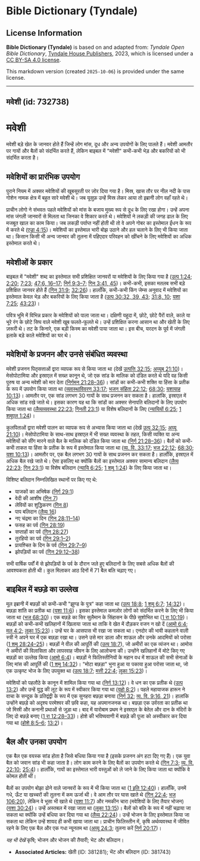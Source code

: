 # Bible Dictionary (Tyndale)

## License Information

**Bible Dictionary (Tyndale)** is based on and adapted from: _Tyndale Open Bible Dictionary_, [Tyndale House Publishers](https://tyndaleopenresources.com/), 2023, which is licensed under a [CC BY-SA 4.0 license](https://creativecommons.org/licenses/by-sa/4.0/legalcode.en).

This markdown version (created `2025-10-06`) is provided under the same license.



--------------------------------

## मवेशी (id: 732738)

मवेशी
=====

मवेशी बड़े खेत के जानवर होते हैं जिन्हें लोग मांस, दूध और अन्य उपयोगों के लिए पालते हैं। मवेशी आमतौर पर गायों और बैलों को संदर्भित करते हैं, लेकिन बाइबल में "मवेशी" कभी\-कभी भेड़ और बकरियों को भी संदर्भित करता है। 

मवेशियों का प्रारंभिक उपयोग
---------------------------

पुराने नियम में अक्सर मवेशियों की खूबसूरती पर ज़ोर दिया गया है। मिस्र, खास तौर पर नील नदी के पास गोशेन नामक क्षेत्र में बहुत सारे मवेशी थे। जब यूसुफ़ उन्हें मिस्र लेकर आया तो इब्रानी लोग वहाँ रहते थे।

प्राचीन लोगो ने संभवतः पहले मवेशियों को मांस के बजाय मुख्य रूप से दूध के लिए रखा होगा। उन्हें अपना मांस जंगली जानवरों से मिलता था जिनका वे शिकार करते थे। मवेशियों ने लकड़ी की जगह ढाल के लिए मजबूत खाल का काम किया। जब लकड़ी पर्याप्त नहीं होती थी तो वे अपने गोबर का इस्तेमाल ईंधन के रूप में करते थे ([एज्रा 4:15](https://ref.ly/Ezek4:15))। मवेशियों का इस्तेमाल भारी बोझ उठाने और हल चलाने के लिए भी किया जाता था। किसान किसी भी अन्य जानवर की तुलना में पहिएदार परिवहन को खींचने के लिए मवेशियों का अधिक इस्तेमाल करते थे।

मवेशीओं के प्रकार
-----------------

बाइबल में "मवेशी" शब्द का इस्तेमाल सभी प्रशिक्षित जानवरों या मवेशियों के लिए किया गया है ([उत्प 1:24](https://ref.ly/Gen1:24); [2:20](https://ref.ly/Gen2:20); [7:23](https://ref.ly/Gen7:23); [47:6, 16–17](https://ref.ly/Gen47:6,Gen47:16-Gen47:17); [निर्ग 9:3–7](https://ref.ly/Exod9:3-Exod9:7); [गिन 3:41, 45](https://ref.ly/Num3:41,Num3:45))। कभी\-कभी, इसका मतलब सभी बड़े प्रशिक्षित जानवर होते हैं ([गिन 31:9](https://ref.ly/Num31:9); [32:26](https://ref.ly/Num32:26))। हालाँकि, कभी\-कभी किंग जेम्स अनुवाद में मवेशियों का इस्तेमाल केवल भेड़ और बकरियों के लिए किया जाता है ([उत्प 30:32, 39, 43](https://ref.ly/Gen30:32,Gen30:39,Gen30:43); [31:8, 10](https://ref.ly/Gen31:8,Gen31:10); [यशा 7:25](https://ref.ly/Isa7:25); [43:23](https://ref.ly/Isa43:23))।

पवित्र भूमि में विभिन्न प्रकार के मवेशियों को पाला जाता था। दक्षिणी यहूदा में, छोटे, छोटे पैरों वाले, काले या भूरे रंग के छोटे सिघ वाले मवेशी खूब फलते\-फूलते थे। उन्हें प्रशिक्षित करना आसान था और खेती के लिए ज़रूरी थे। तट के किनारे, एक बड़ी किस्म का मवेशी पाया जाता था। इस बीच, यरदन के पूर्व में जंगली इलाके बड़े काले मवेशियों का घर थे।

मवेशियों के प्रजनन और उनसे संबंधित व्यवस्था
-------------------------------------------

मवेशी प्रजनन पितृसत्ताओं द्वारा व्यापक रूप से किया जाता था (देखें [उत्पत्ति 32:15](https://ref.ly/Gen32:15); [अय्यूब 21:10](https://ref.ly/Job21:10))। मेसोपोटामिया और इस्राएल में सख्त कानून थे, जो एक सांड के मालिक को दंडित करते थे यदि वह किसी पुरुष या अन्य मवेशी को मार देता ([निर्गमन 21:28–36](https://ref.ly/Exod21:28-Exod21:36))। सांडों का कभी\-कभी शक्ति या हिंसा के प्रतीक के रूप में उपयोग किया जाता था ([व्यवस्थाविवरण 33:17](https://ref.ly/Deut33:17); [भजन संहिता 22:12](https://ref.ly/Ps22:12); [68:30](https://ref.ly/Ps68:30); [यशायाह 10:13](https://ref.ly/Isa10:13))। आमतौर पर, एक सांड लगभग 30 गायों के साथ प्रजनन कर सकता है। हालांकि, इस्राएल में अधिक सांड रखे जाते थे। इसका कारण यह था कि सांडों का अक्सर सेनापति बलिदानों के लिए उपयोग किया जाता था ([लैव्यव्यवस्था 22:23](https://ref.ly/Lev22:23); [गिनती 23:1](https://ref.ly/Num23:1)) या विशेष बलिदानों के लिए ([न्यायियों 6:25](https://ref.ly/Judg6:25); [1 शमूएल 1:24](https://ref.ly/1Sam1:24))।

कुलपिताओं द्वारा मवेशी पालन का व्यापक रूप से अभ्यास किया जाता था (देखें [उत्प 32:15](https://ref.ly/Gen32:15); [अय्यू 21:10](https://ref.ly/Job21:10))। मेसोपोटामिया के साथ\-साथ इस्राएल में भी सख्त व्यवस्था के तहत, किसी व्यक्ति या अन्य मवेशियों को सींग मारने वाले बैल के मालिक को दंडित किया जाता था ([निर्ग 21:28–36](https://ref.ly/Exod21:28-Exod21:36))। बैलों को कभी\-कभी ताकत या हिंसा के प्रतीक के रूप में इस्तेमाल किया जाता था ([व्य. वि. 33:17](https://ref.ly/Deut33:17); [भज 22:12](https://ref.ly/Ps22:12); [68:30](https://ref.ly/Ps68:30); [यशा 10:13](https://ref.ly/Isa10:13))। आमतौर पर, एक बैल लगभग 30 गायों के साथ प्रजनन कर सकता है। हालाँकि, इस्राएल में अधिक बैल रखे जाते थे। ऐसा इसलिए था क्योंकि बैलों का इस्तेमाल अक्सर सामान्य बलिदान ([लैव्य 22:23](https://ref.ly/Lev22:23); [गिन 23:1](https://ref.ly/Num23:1)) या विशेष बलिदान ([न्यायि 6:25](https://ref.ly/Judg6:25); [1 शमू 1:24](https://ref.ly/1Sam1:24)) के लिए किया जाता था।

विशिष्ट बलिदान निम्नलिखित स्थानों पर किए गए थे:

* याजकों का अभिषेक ([निर्ग 29:1](https://ref.ly/Exod29:1))
* वेदी की आशीष ([गिन 7](https://ref.ly/Num7:1-Num7:89))
* लेवियों का शुद्धिकरण ([गिन 8](https://ref.ly/Num8:1-Num8:26))
* पाप बलिदान ([लैव्य 16](https://ref.ly/Lev16:1-Lev16:34))
* नए चंद्रमा का दिन ([गिन 28:11–14](https://ref.ly/Num28:11-Num28:14))
* फसह का पर्व ([गिन 28:19](https://ref.ly/Num28:19))
* सप्ताहों का पर्व ([गिन 28:27](https://ref.ly/Num28:27))
* तुरहियो का पर्व ([गिन 29:1–2](https://ref.ly/Num29:1-Num29:2))
* प्रायश्चित के दिन के पर्व ([गिन 29:7–9](https://ref.ly/Num29:7-Num29:9))
* झोपड़ियों का पर्व ([गिन 29:12–38](https://ref.ly/Num29:12-Num29:38))

सभी वार्षिक पर्वों में से झोपड़ियों के पर्व के दौरान जले हुए बलिदानों के लिए सबसे अधिक बैलों की आवश्यकता होती थी। कुल मिलाकर आठ दिनों में 71 बैल बलि चढ़ाए गए।

बाइबिल में बछड़े का उल्लेख
--------------------------

मूल इब्रानी में बछड़ों को कभी\-कभी "झुण्ड के पुत्र" कहा जाता था ([उत्प 18:8](https://ref.ly/Gen18:8); [1 शमू 6:7](https://ref.ly/1Sam6:7); [14:32](https://ref.ly/1Sam14:32))। बछड़ा शांति का प्रतीक था ([यशा 11:6](https://ref.ly/Isa11:6))। इसका इस्तेमाल कमज़ोर लोगों को संदर्भित करने के लिए भी किया जाता था ([भज 68:30](https://ref.ly/Ps68:30))। एक बछड़े का सिर सुलैमान के सिंहासन के पीछे सुशोभित था ([1 रा 10:19](https://ref.ly/1Kgs10:19))। बछड़ों को कभी\-कभी खलिहानों में खिलाया जाता था ताकि वे खेत में दौड़कर वजन न खो दें ([आमो 6:4](https://ref.ly/Amos6:4); [मल 4:2](https://ref.ly/Mal4:2); [लूका 15:23](https://ref.ly/Luke15:23))। उन्हें घर के आसपास भी रखा जा सकता था। एनदोर की भावी कहलाने वाली स्त्री ने अपने घर में एक बछड़ा रखा था। उसने उसे मार डाला और शाऊल और उनके आदमियों को परोसा ([1 शमू 28:24–25](https://ref.ly/1Sam28:24-1Sam28:25))। बछड़ों ने वील की आपूर्ति की ([उत्प 18:7](https://ref.ly/Gen18:7)), जो अमीरों का एक व्यंजन था। आमोस ने अमीरों की विलासिता और लापरवाह जीवन के लिए आलोचना की। उन्होंने खलिहानों में मोटे किए गए बछड़ों का उल्लेख किया ([आमो 6:4](https://ref.ly/Amos6:4))। बछड़ों ने फिलिस्तीनियों के महान वध में शाऊल की सभी सेनाओं के लिए मांस की आपूर्ति की ([1 शमू 14:32](https://ref.ly/1Sam14:32))। "मोटा बछड़ा" भुना हुआ या पकाया हुआ परोसा जाता था, जो एक उत्कृष्ट भोज के लिए उपयुक्त था ([उत्प 18:7](https://ref.ly/Gen18:7); [मत्ती 22:4](https://ref.ly/Matt22:4); [लूका 15:23](https://ref.ly/Luke15:23))।

मवेशियों को पहलौठे के कानून में शामिल किया गया था ([निर्ग 13:12](https://ref.ly/Exod13:12))। वे धन का एक प्रतीक थे ([उत्प 13:2](https://ref.ly/Gen13:2)) और उन्हें युद्ध की लूट के रूप में स्वीकार किया गया था ([यहो 8:2](https://ref.ly/Josh8:2))। पहले महायाजक हारून ने वाचा के सन्दूक के प्रतिद्वंद्वी के रूप में एक सुनहरा बछड़ा बनाया ([निर्ग 32](https://ref.ly/Exod32:1-Exod32:35); [व्य. वि. 9:16, 21](https://ref.ly/Deut9:16,Deut9:21))। हालांकि उन्होंने बछड़े को अदृश्य परमेश्वर की छवि कहा, यह अपमानजनक था। बछड़ा एक उर्वरता का प्रतीक था जो मिस्री और कनानी प्रथाओं से जुड़ा था। बाद में यारोबाम प्रथम ने इस्राएल के बेतेल और दान के मंदिरों के लिए दो बछड़े बनाए ([1 रा 12:28–33](https://ref.ly/1Kgs12:28-1Kgs12:33))। होशे की भविष्यवाणी में बछड़े की पूजा को अस्वीकार कर दिया गया था ([होशे 8:5–6](https://ref.ly/Hos8:5-Hos8:6); [13:2](https://ref.ly/Hos13:2))।

बैल और उनका उपयोग
-----------------

एक बैल एक वयस्क सांड होता है जिसे बधिया किया गया है (इसके प्रजनन अंग हटा दिए गए हैं)। एक युवा बैल को जवान सांड भी कहा जाता है। लोग काम करने के लिए बैलों का उपयोग करते थे ([गिन 7:3](https://ref.ly/Num7:3); [व्य. वि. 22:10](https://ref.ly/Deut22:10); [25:4](https://ref.ly/Deut25:4))। हालाँकि, गायों का इस्तेमाल भारी वस्तुओं को ले जाने के लिए किया जाता था क्योंकि वे कोमल होती थीं।

बैलों का उपयोग बोझा ढोने वाले जानवरों के रूप में भी किया जाता था ([1 इति 12:40](https://ref.ly/1Chr12:40))। हालाँकि, उनमें गधे, ऊँट या खच्चरों की तुलना में कम ऊर्जा थी। वे आम तौर पर घास खाते थे ([गिन 22:4](https://ref.ly/Num22:4); [भज 106:20](https://ref.ly/Ps106:20)), लेकिन वे भूसा भी खाते थे ([यशा 11:7](https://ref.ly/Isa11:7)) और नमकीन चारा (मवेशियों के लिए तैयार भोजन) ([यशा 30:24](https://ref.ly/Isa30:24))। उन्हें अस्तबल में रखा जाता था ([लूका 13:15](https://ref.ly/Luke13:15))। बैलों को बलि के रूप में नहीं चढ़ाया जा सकता था क्योंकि उन्हें बधिया कर दिया गया था ([लैव्य 22:24](https://ref.ly/Lev22:24))। उन्हें भोजन के लिए इस्तेमाल किया जा सकता था लेकिन उन्हें शायद ही कभी खाया जाता था। प्राचीन फिलिस्तीन में, कृषि अर्थव्यवस्था में जीवित रहने के लिए एक बैल और एक गधा न्यूनतम था ([अय्यू 24:3](https://ref.ly/Job24:3); तुलना करें [निर्ग 20:17](https://ref.ly/Exod20:17))।

*यह भी देखें* कृषि; भोजन और भोजन की तैयारी; भेट और बलिदान।

* **Associated Articles:** खेती (ID: 381281); भेंट और बलिदान (ID: 381743)

